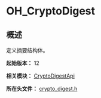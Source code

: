 # OH_CryptoDigest

<!--Kit: Crypto Architecture Kit-->
<!--Subsystem: Security-->
<!--Owner: @zxz--3-->
<!--SE: @lanming-->
<!--TSE: @PAFT-->

## 概述

定义摘要结构体。

**起始版本：** 12

**相关模块：** [CryptoDigestApi](capi-cryptodigestapi.md)

**所在头文件：** [crypto_digest.h](capi-crypto-digest-h.md)

